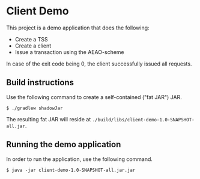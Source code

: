 # Client Demo

This project is a demo application that does the following:

- Create a TSS
- Create a client
- Issue a transaction using the AEAO-scheme


In case of the exit code being 0, the client successfully issued all requests.

## Build instructions
Use the following command to create a self-contained ("fat JAR") JAR.


```
$ ./gradlew shadowJar
```


The resulting fat JAR will reside at `./build/libs/client-demo-1.0-SNAPSHOT-all.jar`.

## Running the demo application
In order to run the application, use the following command.


```
$ java -jar client-demo-1.0-SNAPSHOT-all.jar.jar
```
